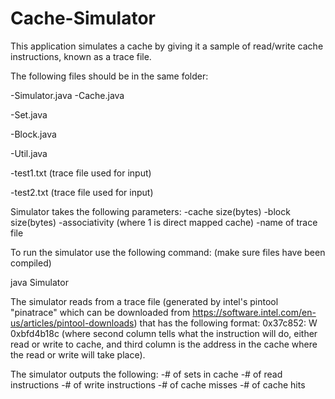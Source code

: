 # Cache-Simulator
This application simulates a cache by giving it a sample of read/write cache instructions, known as a trace file.

The following files should be in the same folder:

   -Simulator.java
   -Cache.java
   
   -Set.java
   
   -Block.java
   
   -Util.java
   
   -test1.txt (trace file used for input)
   
   -test2.txt (trace file used for input)
   

Simulator takes the following parameters: 
   -cache size(bytes)
   -block size(bytes)
   -associativity (where 1 is direct mapped cache)
   -name of trace file

To run the simulator use the following command: (make sure files have been compiled)

   java Simulator <size of cache> <size of block> <associativity> <name of trace file>

The simulator reads from a trace file (generated by intel's pintool "pinatrace" which can
be downloaded from https://software.intel.com/en-us/articles/pintool-downloads) that 
has the following format: 0x37c852: W 0xbfd4b18c (where second column tells what the 
instruction will do, either read or write to cache, and third column is the address in the
cache where the read or write will take place).

The simulator outputs the following:
   -# of sets in cache
   -# of read instructions
   -# of write instructions
   -# of cache misses
   -# of cache hits
